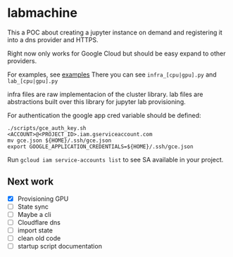 # labmachine

This a POC about creating a jupyter instance on demand and registering it into a dns provider and HTTPS. 

Right now only works for Google Cloud but should be easy expand to other providers. 


For examples, see [examples](examples/)
There you can see `infra_[cpu|gpu].py` and `lab_[cpu|gpu].py`

infra files are raw implementacion of the cluster library. 
lab files are abstractions built over this library for jupyter lab provisioning. 


For authentication the google app cred variable should be defined:
```
./scripts/gce_auth_key.sh <ACCOUNT>@<PROJECT_ID>.iam.gserviceaccount.com
mv gce.json ${HOME}/.ssh/gce.json
export GOOGLE_APPLICATION_CREDENTIALS=${HOME}/.ssh/gce.json
```

Run `gcloud iam service-accounts list` to see SA available in your project. 

## Next work

- [x] Provisioning GPU 
- [ ] State sync
- [ ] Maybe a cli
- [ ] Cloudflare dns
- [ ] import state
- [ ] clean old code
- [ ] startup script documentation
